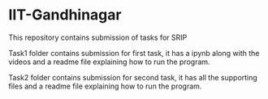 # IIT-Gandhinagar
This repository contains submission of tasks for SRIP 

Task1 folder contains submission for first task, it has a ipynb along with the videos and a readme file explaining how to run the program.

Task2 folder contains submission for second task, it has all the supporting files and a readme file explaining how to run the program.
